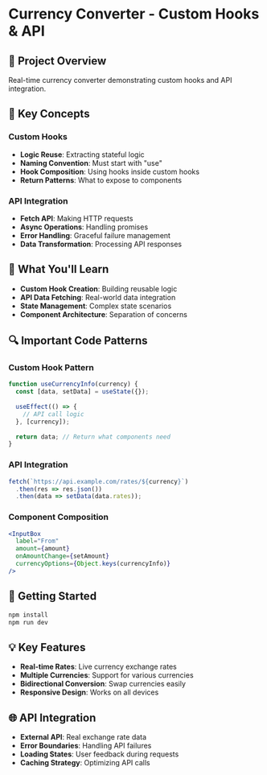 # Currency Converter - Custom Hooks & API

## 🎯 Project Overview
Real-time currency converter demonstrating custom hooks and API integration.

## 🔑 Key Concepts

### Custom Hooks
- **Logic Reuse**: Extracting stateful logic
- **Naming Convention**: Must start with "use"
- **Hook Composition**: Using hooks inside custom hooks
- **Return Patterns**: What to expose to components

### API Integration
- **Fetch API**: Making HTTP requests
- **Async Operations**: Handling promises
- **Error Handling**: Graceful failure management
- **Data Transformation**: Processing API responses

## 📝 What You'll Learn

- **Custom Hook Creation**: Building reusable logic
- **API Data Fetching**: Real-world data integration
- **State Management**: Complex state scenarios
- **Component Architecture**: Separation of concerns

## 🔍 Important Code Patterns

### Custom Hook Pattern
```jsx
function useCurrencyInfo(currency) {
  const [data, setData] = useState({});
  
  useEffect(() => {
    // API call logic
  }, [currency]);
  
  return data; // Return what components need
}
```

### API Integration
```jsx
fetch(`https://api.example.com/rates/${currency}`)
  .then(res => res.json())
  .then(data => setData(data.rates));
```

### Component Composition
```jsx
<InputBox
  label="From"
  amount={amount}
  onAmountChange={setAmount}
  currencyOptions={Object.keys(currencyInfo)}
/>
```

## 🚀 Getting Started

```bash
npm install
npm run dev
```

## 💡 Key Features

- **Real-time Rates**: Live currency exchange rates
- **Multiple Currencies**: Support for various currencies
- **Bidirectional Conversion**: Swap currencies easily
- **Responsive Design**: Works on all devices

## 🌐 API Integration

- **External API**: Real exchange rate data
- **Error Boundaries**: Handling API failures
- **Loading States**: User feedback during requests
- **Caching Strategy**: Optimizing API calls